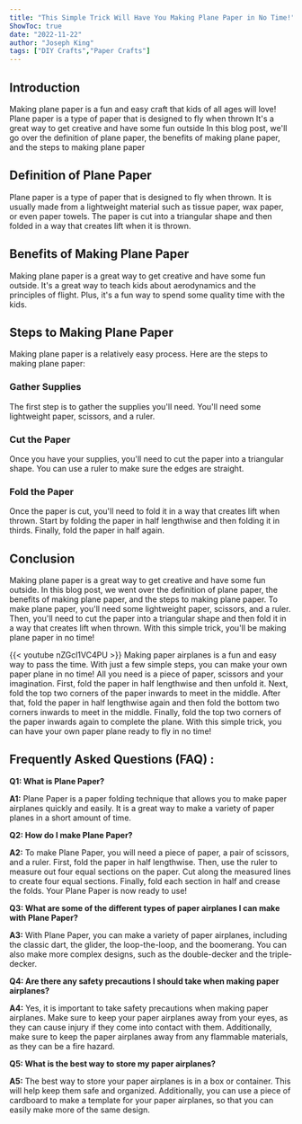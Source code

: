 ```yaml
---
title: "This Simple Trick Will Have You Making Plane Paper in No Time!"
ShowToc: true 
date: "2022-11-22"
author: "Joseph King" 
tags: ["DIY Crafts","Paper Crafts"]
---
```

## Introduction

Making plane paper is a fun and easy craft that kids of all ages will love! Plane paper is a type of paper that is designed to fly when thrown It's a great way to get creative and have some fun outside In this blog post, we'll go over the definition of plane paper, the benefits of making plane paper, and the steps to making plane paper 

## Definition of Plane Paper

Plane paper is a type of paper that is designed to fly when thrown. It is usually made from a lightweight material such as tissue paper, wax paper, or even paper towels. The paper is cut into a triangular shape and then folded in a way that creates lift when it is thrown. 

## Benefits of Making Plane Paper

Making plane paper is a great way to get creative and have some fun outside. It's a great way to teach kids about aerodynamics and the principles of flight. Plus, it's a fun way to spend some quality time with the kids. 

## Steps to Making Plane Paper

Making plane paper is a relatively easy process. Here are the steps to making plane paper: 

### Gather Supplies

The first step is to gather the supplies you'll need. You'll need some lightweight paper, scissors, and a ruler. 

### Cut the Paper

Once you have your supplies, you'll need to cut the paper into a triangular shape. You can use a ruler to make sure the edges are straight. 

### Fold the Paper

Once the paper is cut, you'll need to fold it in a way that creates lift when thrown. Start by folding the paper in half lengthwise and then folding it in thirds. Finally, fold the paper in half again. 

## Conclusion

Making plane paper is a great way to get creative and have some fun outside. In this blog post, we went over the definition of plane paper, the benefits of making plane paper, and the steps to making plane paper. To make plane paper, you'll need some lightweight paper, scissors, and a ruler. Then, you'll need to cut the paper into a triangular shape and then fold it in a way that creates lift when thrown. With this simple trick, you'll be making plane paper in no time!

{{< youtube nZGcl1VC4PU >}} 
Making paper airplanes is a fun and easy way to pass the time. With just a few simple steps, you can make your own paper plane in no time! All you need is a piece of paper, scissors and your imagination. First, fold the paper in half lengthwise and then unfold it. Next, fold the top two corners of the paper inwards to meet in the middle. After that, fold the paper in half lengthwise again and then fold the bottom two corners inwards to meet in the middle. Finally, fold the top two corners of the paper inwards again to complete the plane. With this simple trick, you can have your own paper plane ready to fly in no time!

## Frequently Asked Questions (FAQ) :
**Q1: What is Plane Paper?**

**A1:** Plane Paper is a paper folding technique that allows you to make paper airplanes quickly and easily. It is a great way to make a variety of paper planes in a short amount of time.

**Q2: How do I make Plane Paper?**

**A2:** To make Plane Paper, you will need a piece of paper, a pair of scissors, and a ruler. First, fold the paper in half lengthwise. Then, use the ruler to measure out four equal sections on the paper. Cut along the measured lines to create four equal sections. Finally, fold each section in half and crease the folds. Your Plane Paper is now ready to use!

**Q3: What are some of the different types of paper airplanes I can make with Plane Paper?**

**A3:** With Plane Paper, you can make a variety of paper airplanes, including the classic dart, the glider, the loop-the-loop, and the boomerang. You can also make more complex designs, such as the double-decker and the triple-decker.

**Q4: Are there any safety precautions I should take when making paper airplanes?**

**A4:** Yes, it is important to take safety precautions when making paper airplanes. Make sure to keep your paper airplanes away from your eyes, as they can cause injury if they come into contact with them. Additionally, make sure to keep the paper airplanes away from any flammable materials, as they can be a fire hazard.

**Q5: What is the best way to store my paper airplanes?**

**A5:** The best way to store your paper airplanes is in a box or container. This will help keep them safe and organized. Additionally, you can use a piece of cardboard to make a template for your paper airplanes, so that you can easily make more of the same design.



